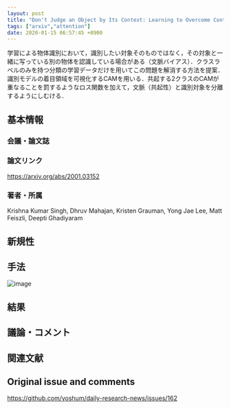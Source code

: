 ```yaml
---
layout: post
title: "Don't Judge an Object by Its Context: Learning to Overcome Contextual Bias"
tags: ["arxiv","attention"]
date: 2020-01-15 06:57:45 +0900
---
```


学習による物体識別において，識別したい対象そのものではなく，その対象と一緒に写っている別の物体を認識している場合がある（文脈バイアス）．クラスラベルのみを持つ分類の学習データだけを用いてこの問題を解消する方法を提案．識別モデルの着目領域を可視化するCAMを用いる．共起する2クラスのCAMが重なることを罰するようなロス関数を加えて，文脈（共起性）と識別対象を分離するようにしむける．

## 基本情報
### 会議・論文誌

### 論文リンク
https://arxiv.org/abs/2001.03152

### 著者・所属
Krishna Kumar Singh, Dhruv Mahajan, Kristen Grauman, Yong Jae Lee, Matt Feiszli, Deepti Ghadiyaram

## 新規性

## 手法
![image](https://user-images.githubusercontent.com/17794644/72386033-05b18a00-3764-11ea-9b12-95af7ad44ad5.png)

## 結果

## 議論・コメント

## 関連文献


## Original issue and comments

https://github.com/yoshum/daily-research-news/issues/162
